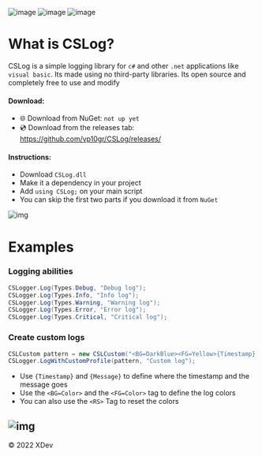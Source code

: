 ![image](https://img.shields.io/badge/Version-2.0.1-red)
![image](https://img.shields.io/badge/License-MIT-green)
![image](https://img.shields.io/badge/Lines_of_code-4.7k-blue)


# What is CSLog?
CSLog is a simple logging library for `c#` and other `.net` applications like `visual basic`. Its made using no third-party libraries. Its open source and completely free to use and modify



#### Download:
- 🌐 Download from NuGet: `not up yet`
- 💿 Download from the releases tab: https://github.com/vp10gr/CSLog/releases/

#### Instructions:
- Download ``CSLog.dll``
- Make it a dependency in your project
- Add ``using CSLog;`` on your main script
- You can skip the first two parts if you download it from ``NuGet``

![img](https://cdn.discordapp.com/attachments/1042808931434639491/1088899007641829417/cslscreenshot.png)
 

# Examples

### Logging abilities 

```cs
CSLogger.Log(Types.Debug, "Debug log");
CSLogger.Log(Types.Info, "Info log");
CSLogger.Log(Types.Warning, "Warning log");
CSLogger.Log(Types.Error, "Error log");
CSLogger.Log(Types.Critical, "Critical log");
```
### Create custom logs
```cs
CSLCustom pattern = new CSLCustom("<BG=DarkBlue><FG=Yellow>{Timestamp} <FG=Red>[CUSTOM] <FG=Gray>: <FG=Green>{Message}");
CSLogger.LogWithCustomProfile(pattern, "Custom log");
```
- Use ``{Timestamp}`` and ``{Message}`` to define where the timestamp and the message goes
- Use the ``<BG=Color>`` and the ``<FG=Color>`` tag to define the log colors
- You can also use the ``<RS>`` Tag to reset the colors

![img](https://cdn.discordapp.com/attachments/1042808931434639491/1088901126524506302/image.png)
---
© 2022 XDev
